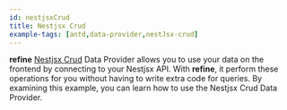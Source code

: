 ```yaml
---
id: nestjsxCrud
title: Nestjsx Crud
example-tags: [antd,data-provider,nestJsx-crud]
---
```


**refine** [Nestjsx Crud](https://github.com/nestjsx/crud) Data Provider allows you to use your data on the frontend by connecting to your Nestjsx API. With **refine**, it perform these operations for you without having to write extra code for queries. By examining this example, you can learn how to use the Nestjsx Crud Data Provider.

<StackblitzExample path="data-provider-nestjsx-crud" />
